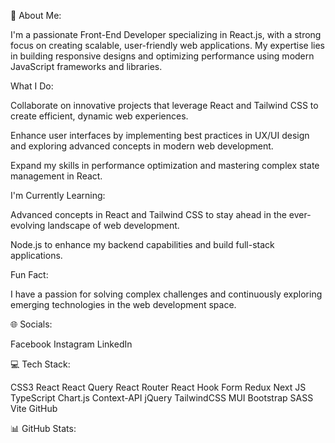 💫 About Me:

I'm a passionate Front-End Developer specializing in React.js, with a strong focus on creating scalable, user-friendly web applications. My expertise lies in building responsive designs and optimizing performance using modern JavaScript frameworks and libraries.

What I Do:

Collaborate on innovative projects that leverage React and Tailwind CSS to create efficient, dynamic web experiences.

Enhance user interfaces by implementing best practices in UX/UI design and exploring advanced concepts in modern web development.

Expand my skills in performance optimization and mastering complex state management in React.

I'm Currently Learning:

Advanced concepts in React and Tailwind CSS to stay ahead in the ever-evolving landscape of web development.

Node.js to enhance my backend capabilities and build full-stack applications.

Fun Fact:

I have a passion for solving complex challenges and continuously exploring emerging technologies in the web development space.

🌐 Socials:

Facebook Instagram LinkedIn

💻 Tech Stack:

CSS3 React React Query React Router React Hook Form Redux Next JS TypeScript Chart.js Context-API jQuery TailwindCSS MUI Bootstrap SASS Vite GitHub

📊 GitHub Stats:





